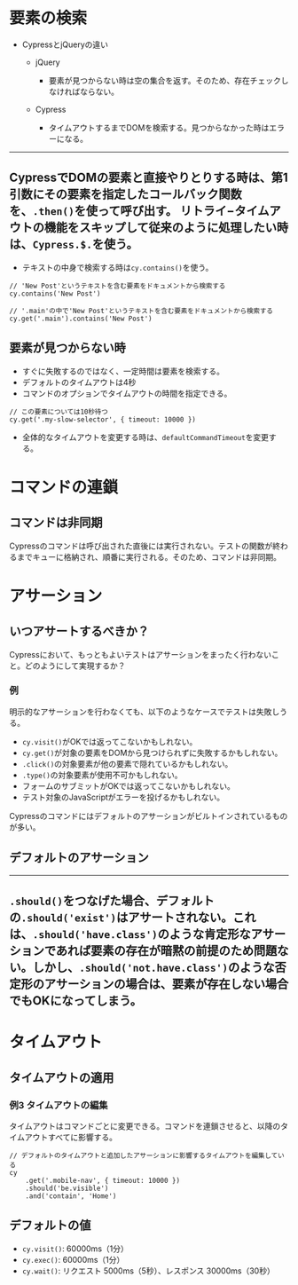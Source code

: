 # 要素の検索

- CypressとjQueryの違い
    - jQuery
        - 要素が見つからない時は空の集合を返す。そのため、存在チェックしなければならない。
    
    - Cypress
        - タイムアウトするまでDOMを検索する。見つからなかった時はエラーになる。

---
CypressでDOMの要素と直接やりとりする時は、第1引数にその要素を指定したコールバック関数を、`.then()`を使って呼び出す。
リトライ−タイムアウトの機能をスキップして従来のように処理したい時は、`Cypress.$.`を使う。
---

- テキストの中身で検索する時は`cy.contains()`を使う。

```
// 'New Post'というテキストを含む要素をドキュメントから検索する
cy.contains('New Post')

// '.main'の中で'New Post'というテキストを含む要素をドキュメントから検索する
cy.get('.main').contains('New Post')
```

## 要素が見つからない時

- すぐに失敗するのではなく、一定時間は要素を検索する。
- デフォルトのタイムアウトは4秒
- コマンドのオプションでタイムアウトの時間を指定できる。

```
// この要素については10秒待つ
cy.get('.my-slow-selector', { timeout: 10000 })
```

- 全体的なタイムアウトを変更する時は、`defaultCommandTimeout`を変更する。

# コマンドの連鎖

## コマンドは非同期

Cypressのコマンドは呼び出された直後には実行されない。テストの関数が終わるまでキューに格納され、順番に実行される。そのため、コマンドは非同期。

# アサーション

## いつアサートするべきか？

Cypressにおいて、もっともよいテストはアサーションをまったく行わないこと。どのようにして実現するか？

### 例

明示的なアサーションを行わなくても、以下のようなケースでテストは失敗しうる。

- `cy.visit()`がOKでは返ってこないかもしれない。
- `cy.get()`が対象の要素をDOMから見つけられずに失敗するかもしれない。
- `.click()`の対象要素が他の要素で隠れているかもしれない。
- `.type()`の対象要素が使用不可かもしれない。
- フォームのサブミットがOKでは返ってこないかもしれない。
- テスト対象のJavaScriptがエラーを投げるかもしれない。

Cypressのコマンドにはデフォルトのアサーションがビルトインされているものが多い。

## デフォルトのアサーション

---
`.should()`をつなげた場合、デフォルトの`.should('exist')`はアサートされない。これは、`.should('have.class')`のような肯定形なアサーションであれば要素の存在が暗黙の前提のため問題ない。しかし、`.should('not.have.class')`のような否定形のアサーションの場合は、要素が存在しない場合でもOKになってしまう。
---

# タイムアウト

## タイムアウトの適用

### 例3 タイムアウトの編集

タイムアウトはコマンドごとに変更できる。コマンドを連鎖させると、以降のタイムアウトすべてに影響する。

```
// デフォルトのタイムアウトと追加したアサーションに影響するタイムアウトを編集している
cy
    .get('.mobile-nav', { timeout: 10000 })
    .should('be.visible')
    .and('contain', 'Home')
```

## デフォルトの値

- `cy.visit()`: 60000ms（1分）
- `cy.exec()`: 60000ms（1分）
- `cy.wait()`: リクエスト 5000ms（5秒）、レスポンス 30000ms（30秒）
